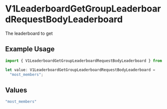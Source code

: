 # V1LeaderboardGetGroupLeaderboardRequestBodyLeaderboard

The leaderboard to get

## Example Usage

```typescript
import { V1LeaderboardGetGroupLeaderboardRequestBodyLeaderboard } from "@steamsets/client-ts/models/components";

let value: V1LeaderboardGetGroupLeaderboardRequestBodyLeaderboard =
  "most_members";
```

## Values

```typescript
"most_members"
```